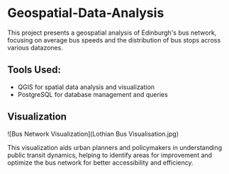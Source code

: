 # Geospatial-Data-Analysis

This project presents a geospatial analysis of Edinburgh's bus network, focusing on average bus speeds and the distribution of bus stops across various datazones.

## Tools Used: 

* QGIS for spatial data analysis and visualization
* PostgreSQL for database management and queries

## Visualization

![Bus Network Visualization](Lothian Bus Visualisation.jpg)

This visualization aids urban planners and policymakers in understanding public transit dynamics, helping to identify areas for improvement and optimize the bus network for better accessibility and efficiency.
 
